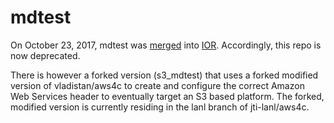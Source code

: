 # mdtest

On October 23, 2017, mdtest was
[merged](https://github.com/IOR-LANL/ior/commit/e1968cd4ad50d3d5dee853ae3b1a8724f4f072c7)
into [IOR](https://github.com/IOR-LANL/ior).  Accordingly, this repo is now
deprecated.

There is however a forked version (s3_mdtest) that uses a forked modified
version of vladistan/aws4c to create and configure the correct Amazon Web
Services header to eventually target an S3 based platform.  The forked,
modified version is currently residing in the lanl branch of jti-lanl/aws4c.
